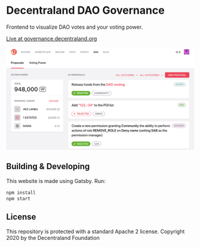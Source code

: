 # Decentraland DAO Governance

Frontend to visualize DAO votes and your voting power.

[Live at governance.decentraland.org](https://governance.decentraland.org)

![Screenshot of the live website](./readme.screenshot.png)

## Building & Developing

This website is made using Gatsby. Run:

```
npm install
npm start
```

## License

This repository is protected with a standard Apache 2 license. Copyright 2020 by the Decentraland Foundation
